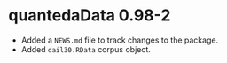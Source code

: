 # quantedaData 0.98-2

* Added a `NEWS.md` file to track changes to the package.  
* Added `dail30.RData` corpus object.  





